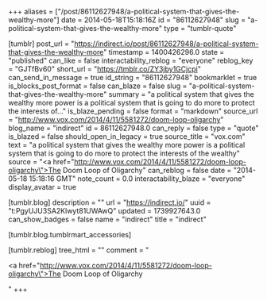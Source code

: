 +++
aliases = ["/post/86112627948/a-political-system-that-gives-the-wealthy-more"]
date = 2014-05-18T15:18:16Z
id = "86112627948"
slug = "a-political-system-that-gives-the-wealthy-more"
type = "tumblr-quote"

[tumblr]
post_url = "https://indirect.io/post/86112627948/a-political-system-that-gives-the-wealthy-more"
timestamp = 1400426296.0
state = "published"
can_like = false
interactability_reblog = "everyone"
reblog_key = "GJTfBv60"
short_url = "https://tmblr.co/ZY3jby1GCjcpi"
can_send_in_message = true
id_string = "86112627948"
bookmarklet = true
is_blocks_post_format = false
can_blaze = false
slug = "a-political-system-that-gives-the-wealthy-more"
summary = "a political system that gives the wealthy more power is a political system that is going to do more to protect the interests of..."
is_blaze_pending = false
format = "markdown"
source_url = "http://www.vox.com/2014/4/11/5581272/doom-loop-oligarchy"
blog_name = "indirect"
id = 86112627948.0
can_reply = false
type = "quote"
is_blazed = false
should_open_in_legacy = true
source_title = "vox.com"
text = "a political system that gives the wealthy more power is a political system that is going to do more to protect the interests of the wealthy"
source = "<a href=\"http://www.vox.com/2014/4/11/5581272/doom-loop-oligarchy\">The Doom Loop of Oligarchy</a>"
can_reblog = false
date = "2014-05-18 15:18:16 GMT"
note_count = 0.0
interactability_blaze = "everyone"
display_avatar = true

[tumblr.blog]
description = ""
url = "https://indirect.io/"
uuid = "t:PgyUJU3SA2Klwyt81UWAwQ"
updated = 1739927643.0
can_show_badges = false
name = "indirect"
title = "indirect"

[tumblr.blog.tumblrmart_accessories]

[tumblr.reblog]
tree_html = ""
comment = "<p><a href=\"http://www.vox.com/2014/4/11/5581272/doom-loop-oligarchy\">The Doom Loop of Oligarchy</a></p>"
+++
